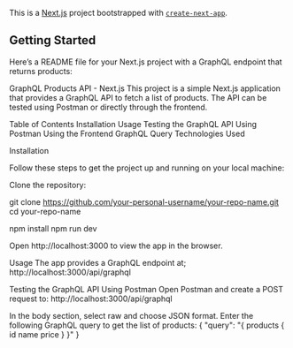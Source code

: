 This is a [Next.js](https://nextjs.org) project bootstrapped with [`create-next-app`](https://nextjs.org/docs/app/api-reference/cli/create-next-app).

## Getting Started


Here’s a README file for your Next.js project with a GraphQL endpoint that returns products:

GraphQL Products API - Next.js
This project is a simple Next.js application that provides a GraphQL API to fetch a list of products. The API can be tested using Postman or directly through the frontend.

Table of Contents
Installation
Usage
Testing the GraphQL API
Using Postman
Using the Frontend
GraphQL Query
Technologies Used

Installation

Follow these steps to get the project up and running on your local machine:

Clone the repository:

git clone https://github.com/your-personal-username/your-repo-name.git
cd your-repo-name

npm install
npm run dev

Open http://localhost:3000 to view the app in the browser.

Usage
The app provides a GraphQL endpoint at;
http://localhost:3000/api/graphql


Testing the GraphQL API
Using Postman
Open Postman and create a POST request to:
http://localhost:3000/api/graphql

In the body section, select raw and choose JSON format. Enter the following GraphQL query to get the list of products:
{
  "query": "{ products { id name price } }"
}


